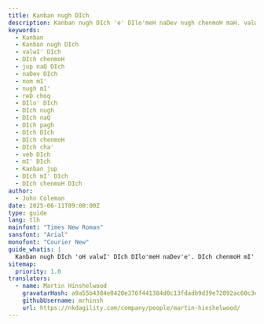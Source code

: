```yaml
---
title: Kanban nugh DIch
description: Kanban nugh DIch 'e' DIlo'meH naDev nugh chenmoH maH. valwI' DIch chenmoH 'e' naDev. jup maH DIch chenmoH 'e' nugh naDev. DIlo'meH mI' nugh chenmoH DIch. DIch chenmoH 'e' nugh DIch chenmoH maH. DIch chenmoH 'e' DIch chenmoH maH.
keywords:
  - Kanban
  - Kanban nugh DIch
  - valwI' DIch
  - DIch chenmoH
  - jup naQ DIch
  - naDev DIch
  - nom mI'
  - nugh mI'
  - reD choq
  - DIlo' DIch
  - DIch nugh
  - DIch naQ
  - DIch pagh
  - DIch DIch
  - DIch chenmoH
  - DIch cha'
  - veb DIch
  - mI' DIch
  - Kanban jup
  - DIch mI' DIch
  - DIch chenmoH DIch
author:
  - John Coleman
date: 2025-06-11T09:00:00Z
type: guide
lang: tlh
mainfont: "Times New Roman"
sansfont: "Arial"
monofont: "Courier New"
guide_whatis: |
  Kanban nugh DIch 'oH valwI' DIch DIlo'meH naDev'e'. DIch chenmoH mI' DIch 'e' DIch. Kanban nugh chenmoH DIch mI' DIch 'e' chenmoH. Hoch maH DIch chenmoH 'e' DIch. DIch chenmoH 'e' nugh DIch chenmoH maH 'e' DIch.
sitemap:
  priority: 1.0
translators:
  - name: Martin Hinshelwood
    gravatarHash: a9a55b4384e0420e376f441384d0c13fdadb9d39e72892ac60c3e89c3079d10d
    githubUsername: mrhinsh
    url: https://nkdagility.com/company/people/martin-hinshelwood/
---
```

